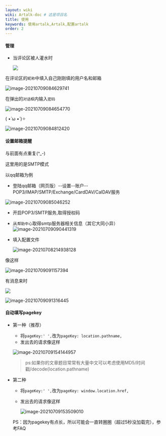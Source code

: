 ```yaml
---
layout: wiki
wiki: Artalk-doc # 这是项目名
title: 使用
keywords: 使用artalk,Artalk,配置artalk
order: 2
---
```


#### 管理

- 当评论区被人灌水时

  ![](https://cdn.jsdelivr.net/gh/thun888/tuku@master/img/image-20210709084310460.png)



在评论区的`昵称`中填入自己刚刚填的用户名和邮箱

![image-20210709084629741](https://cdn.jsdelivr.net/gh/thun888/tuku@master/img/image-20210709084629741.png)

在弹出的`对话框`内输入`密码`

![image-20210709084654770](https://cdn.jsdelivr.net/gh/thun888/tuku@master/img/image-20210709084654770.png)

( •̀ ω •́ )✧

![image-20210709084812420](https://cdn.jsdelivr.net/gh/thun888/tuku@master/img/image-20210709084812420.png)

#### 设置邮箱提醒

与前面有点重复(^_-)

这里用的是SMTP模式

以qq邮箱为例

- 登陆qq邮箱（网页版）--设置--账户--POP3/IMAP/SMTP/Exchange/CardDAV/CalDAV服务

![image-20210709085046252](https://cdn.jsdelivr.net/gh/thun888/tuku@master/img/image-20210709085046252.png)

- 开启POP3/SMTP服务,取得授权码
- 从`帮助中心`取得smtp服务器相关信息（其它大同小异）
![image-20210709090441319](https://cdn.jsdelivr.net/gh/thun888/tuku@master/img/image-20210709090441319.png)

- 填入配置文件

  ![image-20210708214938128](https://cdn.jsdelivr.net/gh/thun888/tuku@master/img/image-20210708214938128.png)

像这样

![image-20210709091157394](https://cdn.jsdelivr.net/gh/thun888/tuku@master/img/image-20210709091157394.png)

有消息来时

![](https://cdn.jsdelivr.net/gh/thun888/tuku@master/img/20210709084140.png)

![image-20210709091316445](https://cdn.jsdelivr.net/gh/thun888/tuku@master/img/image-20210709091316445.png)

#### 自动填写pagekey

- 第一种（推荐）

  - 将`pageKey:' ',`改为`pageKey: location.pathname,`
  - 发出去的请求像这样
  
  ![image-20210709154144957](https://cdn.jsdelivr.net/gh/thun888/tuku@master/img/image-20210709154144957.png)
  
  >  ps:如果你的文章题目常常有大量中文可以考虑使用MD5/时间戳/decode(location.pathname)
  
- 第二种

  - 将`pageKey:' ',`改为`pageKey: window.location.href,`

  - 发出去的请求像这样

    ![image-20210709153509010](https://cdn.jsdelivr.net/gh/thun888/tuku@master/img/image-20210709153509010.png)

  

  PS：因为pagekey有点长，所以可能会一直转圈圈（超过5秒没加载完），参考FAQ

